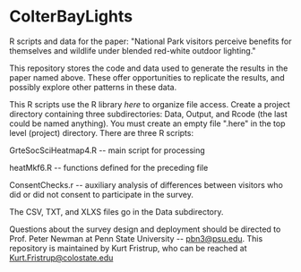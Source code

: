 # ColterBayLights
R scripts and data for the paper: "National Park visitors perceive benefits for themselves and wildlife under blended red-white outdoor lighting."

This repository stores the code and data used to generate the results in the paper named above. These offer opportunities to replicate the results, and possibly explore other patterns in these data.

This R scripts use the R library _here_ to organize file access. Create a project directory containing three subdirectories: Data, Output, and Rcode (the last could be named anything). You must create an empty file ".here" in the top level (project) directory.
There are three R scripts:

GrteSocSciHeatmap4.R -- main script for processing

heatMkf6.R -- functions defined for the preceding file

ConsentChecks.r -- auxiliary analysis of differences between visitors who did or did not consent to participate in the survey.

The CSV, TXT, and XLXS files go in the Data subdirectory.

Questions about the survey design and deployment should be directed to Prof. Peter Newman at Penn State University -- pbn3@psu.edu.
This repository is maintained by Kurt Fristrup, who can be reached at Kurt.Fristrup@colostate.edu
